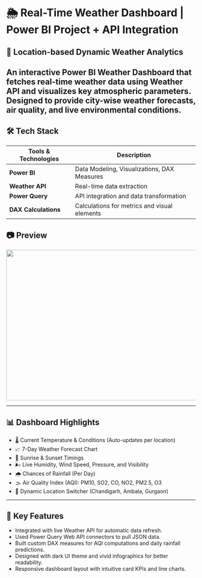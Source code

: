 # 🌦️ Real-Time Weather Dashboard | Power BI Project + API Integration

## 📍 Location-based Dynamic Weather Analytics
An interactive Power BI Weather Dashboard that fetches real-time weather data using Weather API and visualizes key atmospheric parameters. Designed to provide city-wise weather forecasts, air quality, and live environmental conditions.
---

## 🛠️ Tech Stack
|Tools & Technologies |                 Description                               |
|---------------------|-----------------------------------------------------------|
| **Power BI**        | Data Modeling, Visualizations, DAX Measures               |
| **Weather API**     | Real-time data extraction                                 |
| **Power Query**     | API integration and data transformation                   |
| **DAX	Calculations**| Calculations for metrics and visual elements              | 

## 📷 Preview
<img src = "https://github.com/user-attachments/assets/92a87a78-88a9-427e-a2c0-682ee061630d" width = "800px" height = "400px"> 

--- 
## 📊 Dashboard Highlights
- 🌡️ Current Temperature & Conditions (Auto-updates per location)
- 📈 7-Day Weather Forecast Chart
- 🌄 Sunrise & Sunset Timings
- 🌬️ Live Humidity, Wind Speed, Pressure, and Visibility
- 🌧️ Chances of Rainfall (Per Day) 
- 🌫️ Air Quality Index (AQI): PM10, SO2, CO, NO2, PM2.5, O3
- 📡 Dynamic Location Switcher (Chandigarh, Ambala, Gurgaon)

--- 

## 🚀 Key Features
- Integrated with live Weather API for automatic data refresh.
- Used Power Query Web API connectors to pull JSON data.
- Built custom DAX measures for AQI computations and daily rainfall predictions.
- Designed with dark UI theme and vivid infographics for better readability.
- Responsive dashboard layout with intuitive card KPIs and line charts.
